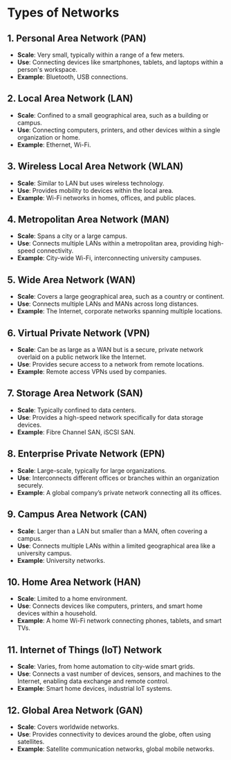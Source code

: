 # Types of Networks

## 1. Personal Area Network (PAN)
- **Scale**: Very small, typically within a range of a few meters.
- **Use**: Connecting devices like smartphones, tablets, and laptops within a person's workspace.
- **Example**: Bluetooth, USB connections.

## 2. Local Area Network (LAN)
- **Scale**: Confined to a small geographical area, such as a building or campus.
- **Use**: Connecting computers, printers, and other devices within a single organization or home.
- **Example**: Ethernet, Wi-Fi.

## 3. Wireless Local Area Network (WLAN)
- **Scale**: Similar to LAN but uses wireless technology.
- **Use**: Provides mobility to devices within the local area.
- **Example**: Wi-Fi networks in homes, offices, and public places.

## 4. Metropolitan Area Network (MAN)
- **Scale**: Spans a city or a large campus.
- **Use**: Connects multiple LANs within a metropolitan area, providing high-speed connectivity.
- **Example**: City-wide Wi-Fi, interconnecting university campuses.

## 5. Wide Area Network (WAN)
- **Scale**: Covers a large geographical area, such as a country or continent.
- **Use**: Connects multiple LANs and MANs across long distances.
- **Example**: The Internet, corporate networks spanning multiple locations.

## 6. Virtual Private Network (VPN)
- **Scale**: Can be as large as a WAN but is a secure, private network overlaid on a public network like the Internet.
- **Use**: Provides secure access to a network from remote locations.
- **Example**: Remote access VPNs used by companies.

## 7. Storage Area Network (SAN)
- **Scale**: Typically confined to data centers.
- **Use**: Provides a high-speed network specifically for data storage devices.
- **Example**: Fibre Channel SAN, iSCSI SAN.

## 8. Enterprise Private Network (EPN)
- **Scale**: Large-scale, typically for large organizations.
- **Use**: Interconnects different offices or branches within an organization securely.
- **Example**: A global company’s private network connecting all its offices.

## 9. Campus Area Network (CAN)
- **Scale**: Larger than a LAN but smaller than a MAN, often covering a campus.
- **Use**: Connects multiple LANs within a limited geographical area like a university campus.
- **Example**: University networks.

## 10. Home Area Network (HAN)
- **Scale**: Limited to a home environment.
- **Use**: Connects devices like computers, printers, and smart home devices within a household.
- **Example**: A home Wi-Fi network connecting phones, tablets, and smart TVs.

## 11. Internet of Things (IoT) Network
- **Scale**: Varies, from home automation to city-wide smart grids.
- **Use**: Connects a vast number of devices, sensors, and machines to the Internet, enabling data exchange and remote control.
- **Example**: Smart home devices, industrial IoT systems.

## 12. Global Area Network (GAN)
- **Scale**: Covers worldwide networks.
- **Use**: Provides connectivity to devices around the globe, often using satellites.
- **Example**: Satellite communication networks, global mobile networks.
